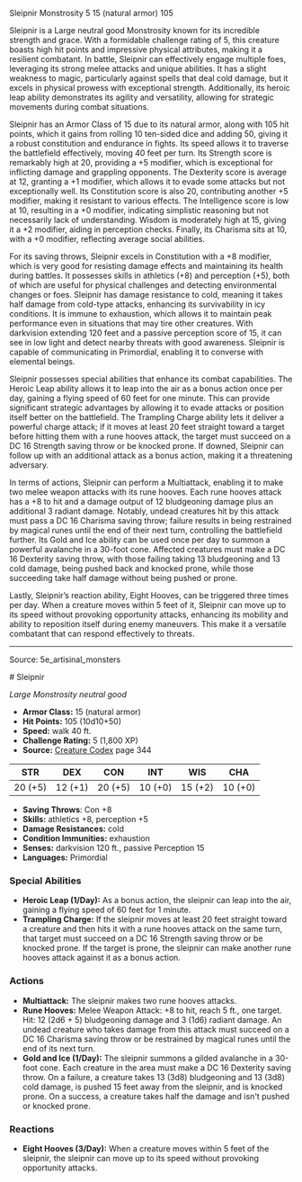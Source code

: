 <MonsterName/>Sleipnir</MonsterName>
<CreatureType/>Monstrosity</CreatureType>
<CR/>5</CR>
<AC/>15 (natural armor)</AC>
<HP/>105</HP>
<summary>Sleipnir is a Large neutral good Monstrosity known for its incredible strength and grace. With a formidable challenge rating of 5, this creature boasts high hit points and impressive physical attributes, making it a resilient combatant. In battle, Sleipnir can effectively engage multiple foes, leveraging its strong melee attacks and unique abilities. It has a slight weakness to magic, particularly against spells that deal cold damage, but it excels in physical prowess with exceptional strength. Additionally, its heroic leap ability demonstrates its agility and versatility, allowing for strategic movements during combat situations.</summary>

<detail>

Sleipnir has an Armor Class of 15 due to its natural armor, along with 105 hit points, which it gains from rolling 10 ten-sided dice and adding 50, giving it a robust constitution and endurance in fights. Its speed allows it to traverse the battlefield effectively, moving 40 feet per turn. Its Strength score is remarkably high at 20, providing a +5 modifier, which is exceptional for inflicting damage and grappling opponents. The Dexterity score is average at 12, granting a +1 modifier, which allows it to evade some attacks but not exceptionally well. Its Constitution score is also 20, contributing another +5 modifier, making it resistant to various effects. The Intelligence score is low at 10, resulting in a +0 modifier, indicating simplistic reasoning but not necessarily lack of understanding. Wisdom is moderately high at 15, giving it a +2 modifier, aiding in perception checks. Finally, its Charisma sits at 10, with a +0 modifier, reflecting average social abilities.

For its saving throws, Sleipnir excels in Constitution with a +8 modifier, which is very good for resisting damage effects and maintaining its health during battles. It possesses skills in athletics (+8) and perception (+5), both of which are useful for physical challenges and detecting environmental changes or foes. Sleipnir has damage resistance to cold, meaning it takes half damage from cold-type attacks, enhancing its survivability in icy conditions. It is immune to exhaustion, which allows it to maintain peak performance even in situations that may tire other creatures. With darkvision extending 120 feet and a passive perception score of 15, it can see in low light and detect nearby threats with good awareness. Sleipnir is capable of communicating in Primordial, enabling it to converse with elemental beings.

Sleipnir possesses special abilities that enhance its combat capabilities. The Heroic Leap ability allows it to leap into the air as a bonus action once per day, gaining a flying speed of 60 feet for one minute. This can provide significant strategic advantages by allowing it to evade attacks or position itself better on the battlefield. The Trampling Charge ability lets it deliver a powerful charge attack; if it moves at least 20 feet straight toward a target before hitting them with a rune hooves attack, the target must succeed on a DC 16 Strength saving throw or be knocked prone. If downed, Sleipnir can follow up with an additional attack as a bonus action, making it a threatening adversary.

In terms of actions, Sleipnir can perform a Multiattack, enabling it to make two melee weapon attacks with its rune hooves. Each rune hooves attack has a +8 to hit and a damage output of 12 bludgeoning damage plus an additional 3 radiant damage. Notably, undead creatures hit by this attack must pass a DC 16 Charisma saving throw; failure results in being restrained by magical runes until the end of their next turn, controlling the battlefield further. Its Gold and Ice ability can be used once per day to summon a powerful avalanche in a 30-foot cone. Affected creatures must make a DC 16 Dexterity saving throw, with those failing taking 13 bludgeoning and 13 cold damage, being pushed back and knocked prone, while those succeeding take half damage without being pushed or prone.

Lastly, Sleipnir’s reaction ability, Eight Hooves, can be triggered three times per day. When a creature moves within 5 feet of it, Sleipnir can move up to its speed without provoking opportunity attacks, enhancing its mobility and ability to reposition itself during enemy maneuvers. This make it a versatile combatant that can respond effectively to threats.</detail>



---

Source: 5e_artisinal_monsters

<statblock>
# Sleipnir

*Large* *Monstrosity* *neutral good*

- **Armor Class:** 15 (natural armor)
- **Hit Points:** 105 (10d10+50)
- **Speed:** walk 40 ft.
- **Challenge Rating:** 5 (1,800 XP)
- **Source:** [Creature Codex](https://koboldpress.com/kpstore/product/creature-codex-for-5th-edition-dnd) page 344

| STR | DEX | CON | INT | WIS | CHA |
| --- | --- | --- | --- | --- | --- |
| 20 (+5) | 12 (+1) | 20 (+5) | 10 (+0) | 15 (+2) | 10 (+0) |

- **Saving Throws**: Con +8
- **Skills:** athletics +8, perception +5
- **Damage Resistances:** cold
- **Condition Immunities:** exhaustion
- **Senses:** darkvision 120 ft., passive Perception 15
- **Languages:** Primordial

### Special Abilities

- **Heroic Leap (1/Day):** As a bonus action, the sleipnir can leap into the air, gaining a flying speed of 60 feet for 1 minute.
- **Trampling Charge:** If the sleipnir moves at least 20 feet straight toward a creature and then hits it with a rune hooves attack on the same turn, that target must succeed on a DC 16 Strength saving throw or be knocked prone. If the target is prone, the sleipnir can make another rune hooves attack against it as a bonus action.

### Actions

- **Multiattack:** The sleipnir makes two rune hooves attacks.
- **Rune Hooves:** Melee Weapon Attack: +8 to hit, reach 5 ft., one target. Hit: 12 (2d6 + 5) bludgeoning damage and 3 (1d6) radiant damage. An undead creature who takes damage from this attack must succeed on a DC 16 Charisma saving throw or be restrained by magical runes until the end of its next turn.
- **Gold and Ice (1/Day):** The sleipnir summons a gilded avalanche in a 30-foot cone. Each creature in the area must make a DC 16 Dexterity saving throw. On a failure, a creature takes 13 (3d8) bludgeoning and 13 (3d8) cold damage, is pushed 15 feet away from the sleipnir, and is knocked prone. On a success, a creature takes half the damage and isn't pushed or knocked prone.

### Reactions

- **Eight Hooves (3/Day):** When a creature moves within 5 feet of the sleipnir, the sleipnir can move up to its speed without provoking opportunity attacks.


</statblock>


